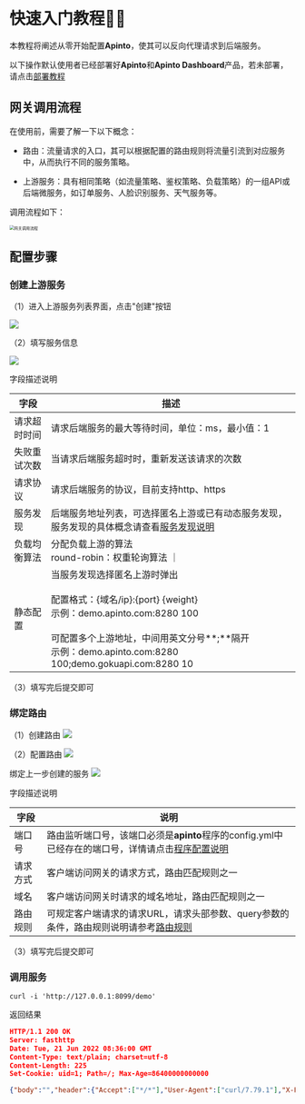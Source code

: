 # 快速入门教程🚀🚀

本教程将阐述从零开始配置**Apinto**，使其可以反向代理请求到后端服务。

[//]: # (如需了解更多场景，可点击：)

[//]: # (* [负载均衡]&#40;/docs/dashboard/upstream/http.md&#41;)

[//]: # ()
[//]: # (* [鉴权校验]&#40;/docs/dashboard/auth/auth.md&#41;)

[//]: # ()
[//]: # (* [请求重写]&#40;/docs/dashboard/plugins/request_rewrite.md&#41;)

以下操作默认使用者已经部署好**Apinto**和**Apinto Dashboard**产品，若未部署，请点击[部署教程](/docs/dashboard/quick/arrange.md)

## 网关调用流程

在使用前，需要了解一下以下概念：
* 路由：流量请求的入口，其可以根据配置的路由规则将流量引流到对应服务中，从而执行不同的服务策略。

* 上游服务：具有相同策略（如流量策略、鉴权策略、负载策略）的一组API或后端微服务，如订单服务、人脸识别服务、天气服务等。

调用流程如下：

<img src="http://data.eolinker.com/course/Afkuxavbc02485039e6655921bda94ab908a30c5ae84d3b.jpeg" alt="网关调用流程" style="zoom:50%;" />

## 配置步骤

### 创建上游服务

（1）进入上游服务列表界面，点击"创建"按钮

![](http://data.eolinker.com/course/6TSQnZd8a59f9199df82de617b1553d27fb0d0ec459a057.gif)

（2）填写服务信息

![](http://data.eolinker.com/course/N4jzuJr88a74af678119baca551eaaf806fa3224b091c0f.gif)

字段描述说明

| 字段     | 描述                                                                                                                                                                            |
|--------|-------------------------------------------------------------------------------------------------------------------------------------------------------------------------------|
| 请求超时时间 | 请求后端服务的最大等待时间，单位：ms，最小值：1                                                                                                                                                     |
| 失败重试次数 | 当请求后端服务超时时，重新发送该请求的次数                                                                                                                                                         |
| 请求协议   | 请求后端服务的协议，目前支持http、https                                                                                                                                                      |
| 服务发现   | 后端服务地址列表，可选择匿名上游或已有动态服务发现，服务发现的具体概念请查看[服务发现说明](/docs/dashboard/discovery.md)                                                                                                  |
| 负载均衡算法 | 分配负载上游的算法<br>round-robin：权重轮询算法                ｜                                                                                                                              |
| 静态配置   | 当服务发现选择匿名上游时弹出<br><br>配置格式：{域名/ip}:{port} {weight} <br> 示例：demo.apinto.com:8280 100 <br><br> 可配置多个上游地址，中间用英文分号**;**隔开<br>示例：demo.apinto.com:8280 100;demo.gokuapi.com:8280 10 |

（3）填写完后提交即可

### 绑定路由 

（1）创建路由
![](http://data.eolinker.com/course/BfIkiMXf712ad3343567e0a90c8f77b55b5f744aaec037a.gif)

（2）配置路由
![](http://data.eolinker.com/course/v2HUXH3c1d45481518c2bee7da7e8ba03e1d0b850f3c837.gif)

绑定上一步创建的服务
![](http://data.eolinker.com/course/MHVylzp0606eb76442714f7655b9cf535f151f615400cda.gif)

字段描述说明

| 字段 |说明|
|--|---|
| 端口号 |路由监听端口号，该端口必须是**apinto**程序的config.yml中已经存在的端口号，详情请点击[程序配置说明](/docs/apinto/quick/quick_course.md#程序配置说明)|
|请求方式|客户端访问网关的请求方式，路由匹配规则之一|
|域名|客户端访问网关时请求的域名地址，路由匹配规则之一|
|路由规则 | 可规定客户端请求的请求URL，请求头部参数、query参数的条件，路由规则说明请参考[路由规则](/docs/dashboard/router/http.md#路由匹配规则)|

（3）填写完后提交即可

### 调用服务
```shell
curl -i 'http://127.0.0.1:8099/demo'
```

返回结果

```json
HTTP/1.1 200 OK
Server: fasthttp
Date: Tue, 21 Jun 2022 08:36:00 GMT
Content-Type: text/plain; charset=utf-8
Content-Length: 225
Set-Cookie: uid=1; Path=/; Max-Age=86400000000000

{"body":"","header":{"Accept":["*/*"],"User-Agent":["curl/7.79.1"],"X-Forwarded-For":["127.0.0.1,127.0.0.1"]},"host":"127.0.0.1:8099","method":"GET","path":"/demo","query":{},"remote_addr":"61.144.147.89:56221","url":"/demo"}
```


